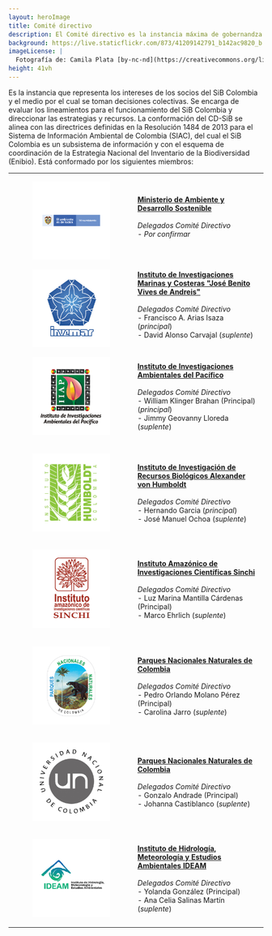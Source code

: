 ```yaml
---
layout: heroImage
title: Comité directivo
description: El Comité directivo es la instancia máxima de gobernandza del SiB Colombia
background: https://live.staticflickr.com/873/41209142791_b142ac9820_b.jpg
imageLicense: |
  Fotografía de: Camila Plata [by-nc-nd](https://creativecommons.org/licenses/by-nc-nd/2.0/)  vía [Flickr](https://www.flickr.com/photos/camisilver/) 
height: 41vh
---
```


Es la instancia que representa los intereses de los socios del SiB Colombia y el medio por el cual se toman decisiones colectivas. Se encarga de evaluar los lineamientos para el funcionamiento del SiB Colombia y direccionar las estrategias y recursos. 
La conformación del CD-SiB se alinea con las directrices definidas en la Resolución 1484 de 2013 para el Sistema de Información Ambiental de Colombia (SIAC), del cual el SiB Colombia es un subsistema de información y con el esquema de coordinación de la Estrategia Nacional del Inventario de la Biodiversidad (Enibio). Está conformado por los siguientes miembros:

|     |      |
|-----|------|
|<figure class="image is-128x128"><img style="padding-left: 0px; padding-bottom: 0px; padding-right: 0px; padding-top: 0px; float: right; text-align: center;" src="/assets/images/logosEntidades/MADS.png"></figure>|[**Ministerio de Ambiente y Desarrollo Sostenible**](http://www.minambiente.gov.co/)<br><br>_Delegados Comité Directivo_<br> - _Por confirmar_<br>|
|<figure class="image is-128x128"><img style="padding-left: 0px; padding-bottom: 0px; padding-right: 0px; padding-top: 0px; float: right; text-align: center;" src="/assets/images/logosEntidades/Invemar.jpg"></figure>|[**Instituto de Investigaciones Marinas y Costeras "José Benito Vives de Andreis"**](http://www.invemar.org.co/)<br><br>_Delegados Comité Directivo_<br> - Francisco A. Arias Isaza (_principal_)<br> - David Alonso Carvajal (_suplente_)<br> |
|<figure class="image is-128x128"><img src="/assets/images/logosEntidades/IIAP.jpg"></figure>|[**Instituto de Investigaciones Ambientales del Pacífico**](https://iiap.org.co/)<br><br>_Delegados Comité Directivo_<br> - William Klinger Brahan (Principal) (_principal_)<br> - Jimmy Geovanny Lloreda (_suplente_)<br>|
|<figure class="image is-128x128"><img src="/assets/images/logosEntidades/InstitutoHumboldt.jpg"></figure>|[**Instituto de Investigación de Recursos Biológicos Alexander von Humboldt**](http://www.humboldt.org.co/es/)<br><br>_Delegados Comité Directivo_<br> - Hernando Garcia (_principal_)<br> - José Manuel Ochoa (_suplente_)<br>|
|<figure class="image is-128x128"><img src="/assets/images/logosEntidades/SINCHI.jpg"></figure>|[**Instituto Amazónico de Investigaciones Científicas Sinchi**](http://www.sinchi.org.co/)<br><br>_Delegados Comité Directivo_<br> - Luz Marina Mantilla Cárdenas (Principal) <br> - Marco Ehrlich (_suplente_)<br>|
|<figure class="image is-128x128"><img src="/assets/images/logosEntidades/PNN.jpg"></figure>|[**Parques Nacionales Naturales de Colombia**](http://www.parquesnacionales.gov.co/portal/es/)<br><br>_Delegados Comité Directivo_<br> - Pedro Orlando Molano Pérez (Principal) <br> - Carolina Jarro (_suplente_)<br>|
|<figure class="image is-128x128"><img src="/assets/images/logosEntidades/UN.jpg"></figure>|[**Parques Nacionales Naturales de Colombia**](http://unal.edu.co/)<br><br>_Delegados Comité Directivo_<br> - Gonzalo Andrade (Principal) <br> - Johanna Castiblanco (_suplente_)<br>|
|<figure class="image is-128x128"><img src="/assets/images/logosEntidades/IDEAM.jpg"></figure>|[**Instituto de Hidrología, Meteorología y Estudios Ambientales IDEAM**](http://www.ideam.gov.co/)<br><br>_Delegados Comité Directivo_<br> - Yolanda González (Principal) <br> - Ana Celia Salinas Martín (_suplente_)<br>|
